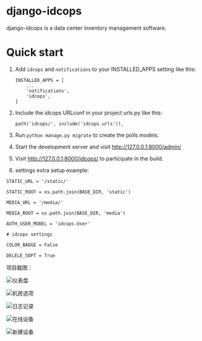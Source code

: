 # django-idcops

django-idcops is a data center inventory management software.


# Quick start

1. Add `idcops` and `notifications` to your INSTALLED_APPS setting like this:
    ```
    INSTALLED_APPS = [
        ...
        'notifications',
        'idcops',
    ]
    ```

2. Include the idcops URLconf in your project urls.py like this:

    `path('idcops/', include('idcops.urls')),`

3. Run `python manage.py migrate` to create the polls models.

4. Start the development server and visit http://127.0.0.1:8000/admin/

5. Visit http://127.0.0.1:8000/idcops/ to participate in the build.

6. settings extra setup example:
```
STATIC_URL = '/static/'

STATIC_ROOT = os.path.join(BASE_DIR, 'static')

MEDIA_URL = '/media/'

MEDIA_ROOT = os.path.join(BASE_DIR, 'media')

AUTH_USER_MODEL = 'idcops.User'

# idcops settings

COLOR_BADGE = False

DELELE_SOFT = True
```

项目截图：

![仪表盘](https://raw.githubusercontent.com/Wenvki/django-idcops/master/screenshots/2018-12-25_173535.jpg)

![机房选项](https://raw.githubusercontent.com/Wenvki/django-idcops/master/screenshots/2018-12-25_173634.jpg)

![日志记录](https://raw.githubusercontent.com/Wenvki/django-idcops/master/screenshots/2018-12-25_173652.jpg)

![在线设备](https://raw.githubusercontent.com/Wenvki/django-idcops/master/screenshots/2018-12-25_173828.jpg)

![新建设备](https://raw.githubusercontent.com/Wenvki/django-idcops/master/screenshots/2018-12-25_173851.jpg)
